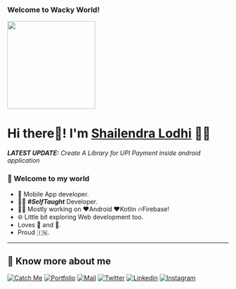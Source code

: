 ### Welcome to Wacky World!

<p align="left">
  <img src="http://surl.li/bazsa" height="200" />
</p>

# Hi there👋! I'm [Shailendra Lodhi](https://linktr.ee/wackycodes) 🙋‍♂️

_**LATEST UPDATE:**_ _Create A Library for UPI Payment inside android application_

### 🎍 Welcome to my world

- 📱 Mobile App developer.
- 👨‍💻 ***#SelfTaught*** Developer.
- 👨‍💻 Mostly working on ❤️Android ❤️Kotlin 🔥Firebase!
- 🌐 Little bit exploring Web development too.
- Loves 🎵 and 🎹.
- Proud 🇮🇳.


---

## 🔗 Know more about me 

[![Catch Me](https://img.shields.io/badge/-Catch%20Me-black?style=for-the-badge&logo=linktree&logoColor=blue)](https://linktr.ee/wackycodes/)
[![Portfolio](https://img.shields.io/badge/-Portfolio-black?style=for-the-badge&logo=google-chrome&logoColor=white)](https://shailendra-lodhi.ueniweb.com/)
[![Mail](https://img.shields.io/badge/-Say%20Hi!-black?style=for-the-badge&logo=gmail)](mailto:wackycodes@gmail.com)
[![Twitter](https://img.shields.io/badge/-Twitter-black?style=for-the-badge&logo=twitter)](https://twitter.com/SHAILENDRASSD)
[![Linkedin](https://img.shields.io/badge/-LinkedIn-black?style=for-the-badge&logo=Linkedin)](https://www.linkedin.com/in/shailendralodhi/)
[![Instagram](https://img.shields.io/badge/-Instagram-black?style=for-the-badge&logo=instagram)](https://instagram.com/shailendralodhi_/)

